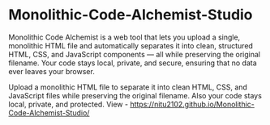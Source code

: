 # Monolithic-Code-Alchemist-Studio
Monolithic Code Alchemist is a web tool that lets you upload a single, monolithic HTML file and automatically separates it into clean, structured HTML, CSS, and JavaScript components — all while preserving the original filename. Your code stays local, private, and secure, ensuring that no data ever leaves your browser.

Upload a monolithic HTML file to separate it into clean HTML, CSS, and JavaScript files while preserving the original filename. Also your code stays local, private, and protected.
View - https://nitu2102.github.io/Monolithic-Code-Alchemist-Studio/
